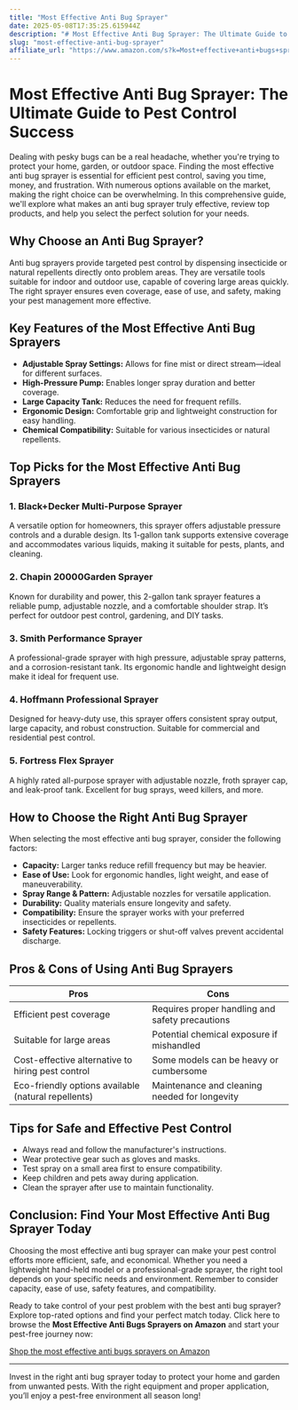 ```yaml
---
title: "Most Effective Anti Bug Sprayer"
date: 2025-05-08T17:35:25.615944Z
description: "# Most Effective Anti Bug Sprayer: The Ultimate Guide to Pest Control Success..."
slug: "most-effective-anti-bug-sprayer"
affiliate_url: "https://www.amazon.com/s?k=Most+effective+anti+bugs+sprayer&crid=2YIY0F1O74VMF&sprefix=most+effective+anti+bugs+sprayer%2Caps%2C518&linkCode=ll2&tag=alrimweb-20&linkId=5d7278d64db0fff1577a9a54be873068&language=en_US&ref_=as_li_ss_tl"
---
```

# Most Effective Anti Bug Sprayer: The Ultimate Guide to Pest Control Success

Dealing with pesky bugs can be a real headache, whether you're trying to protect your home, garden, or outdoor space. Finding the most effective anti bug sprayer is essential for efficient pest control, saving you time, money, and frustration. With numerous options available on the market, making the right choice can be overwhelming. In this comprehensive guide, we'll explore what makes an anti bug sprayer truly effective, review top products, and help you select the perfect solution for your needs.

## Why Choose an Anti Bug Sprayer?

Anti bug sprayers provide targeted pest control by dispensing insecticide or natural repellents directly onto problem areas. They are versatile tools suitable for indoor and outdoor use, capable of covering large areas quickly. The right sprayer ensures even coverage, ease of use, and safety, making your pest management more effective.

## Key Features of the Most Effective Anti Bug Sprayers

- **Adjustable Spray Settings:** Allows for fine mist or direct stream—ideal for different surfaces.
- **High-Pressure Pump:** Enables longer spray duration and better coverage.
- **Large Capacity Tank:** Reduces the need for frequent refills.
- **Ergonomic Design:** Comfortable grip and lightweight construction for easy handling.
- **Chemical Compatibility:** Suitable for various insecticides or natural repellents.

## Top Picks for the Most Effective Anti Bug Sprayers

### 1. **Black+Decker Multi-Purpose Sprayer**

A versatile option for homeowners, this sprayer offers adjustable pressure controls and a durable design. Its 1-gallon tank supports extensive coverage and accommodates various liquids, making it suitable for pests, plants, and cleaning.

### 2. **Chapin 20000Garden Sprayer**

Known for durability and power, this 2-gallon tank sprayer features a reliable pump, adjustable nozzle, and a comfortable shoulder strap. It’s perfect for outdoor pest control, gardening, and DIY tasks.

### 3. **Smith Performance Sprayer**

A professional-grade sprayer with high pressure, adjustable spray patterns, and a corrosion-resistant tank. Its ergonomic handle and lightweight design make it ideal for frequent use.

### 4. **Hoffmann Professional Sprayer**

Designed for heavy-duty use, this sprayer offers consistent spray output, large capacity, and robust construction. Suitable for commercial and residential pest control.

### 5. **Fortress Flex Sprayer**

A highly rated all-purpose sprayer with adjustable nozzle, froth sprayer cap, and leak-proof tank. Excellent for bug sprays, weed killers, and more.

## How to Choose the Right Anti Bug Sprayer

When selecting the most effective anti bug sprayer, consider the following factors:

- **Capacity:** Larger tanks reduce refill frequency but may be heavier.
- **Ease of Use:** Look for ergonomic handles, light weight, and ease of maneuverability.
- **Spray Range & Pattern:** Adjustable nozzles for versatile application.
- **Durability:** Quality materials ensure longevity and safety.
- **Compatibility:** Ensure the sprayer works with your preferred insecticides or repellents.
- **Safety Features:** Locking triggers or shut-off valves prevent accidental discharge.

## Pros & Cons of Using Anti Bug Sprayers

| Pros                                               | Cons                                                |
|-----------------------------------------------------|-----------------------------------------------------|
| Efficient pest coverage                            | Requires proper handling and safety precautions |
| Suitable for large areas                            | Potential chemical exposure if mishandled       |
| Cost-effective alternative to hiring pest control   | Some models can be heavy or cumbersome           |
| Eco-friendly options available (natural repellents)| Maintenance and cleaning needed for longevity |

## Tips for Safe and Effective Pest Control

- Always read and follow the manufacturer's instructions.
- Wear protective gear such as gloves and masks.
- Test spray on a small area first to ensure compatibility.
- Keep children and pets away during application.
- Clean the sprayer after use to maintain functionality.

## Conclusion: Find Your Most Effective Anti Bug Sprayer Today

Choosing the most effective anti bug sprayer can make your pest control efforts more efficient, safe, and economical. Whether you need a lightweight hand-held model or a professional-grade sprayer, the right tool depends on your specific needs and environment. Remember to consider capacity, ease of use, safety features, and compatibility.

Ready to take control of your pest problem with the best anti bug sprayer? Explore top-rated options and find your perfect match today. Click here to browse the **Most Effective Anti Bugs Sprayers on Amazon** and start your pest-free journey now:

[Shop the most effective anti bugs sprayers on Amazon](https://www.amazon.com/s?k=Most+effective+anti+bugs+sprayer&crid=2YIY0F1O74VMF&sprefix=most+effective+anti+bugs+sprayer%2Caps%2C518&linkCode=ll2&tag=alrimweb-20&linkId=5d7278d64db0fff1577a9a54be873068&language=en_US&ref_=as_li_ss_tl)

---

Invest in the right anti bug sprayer today to protect your home and garden from unwanted pests. With the right equipment and proper application, you’ll enjoy a pest-free environment all season long!